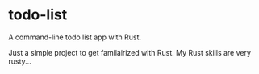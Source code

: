 # todo-list
A command-line todo list app with Rust.

Just a simple project to get familairized with Rust. My Rust skills are very rusty...
